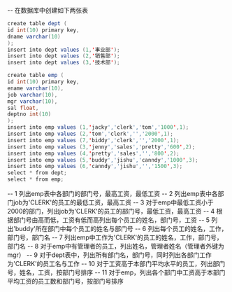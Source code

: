 -- 在数据库中创建如下两张表

```java
create table dept (
id int(10) primary key,
dname varchar(10)
);
insert into dept values (1,'事业部');
insert into dept values (2,'销售部');
insert into dept values (3,'技术部');

create table emp (
id int(10) primary key,
ename varchar(10),
job varchar(10),
mgr varchar(10),
sal float,
deptno int(10)
);
insert into emp values (1,'jacky','clerk','tom','1000',1);
insert into emp values (2,'tom','clerk','','2000',1);
insert into emp values (7,'biddy','clerk','','2000',1);
insert into emp values (3,'jenny','sales','pretty','600',2);
insert into emp values (4,'pretty','sales','','800',2);
insert into emp values (5,'buddy','jishu','canndy','1000',3);
insert into emp values (6,'canndy','jishu','','1500',3);
select * from dept;
select * from emp;
```

-- 1 列出emp表中各部门的部门号，最高工资，最低工资
-- 2 列出emp表中各部门job为'CLERK'的员工的最低工资，最高工资
-- 3 对于emp中最低工资小于2000的部门，列出job为'CLERK'的员工的部门号，最低工资，最高工资
-- 4 根据部门号由高而低，工资有低而高列出每个员工的姓名，部门号，工资
-- 5 列出'buddy'所在部门中每个员工的姓名与部门号
-- 6 列出每个员工的姓名，工作，部门号，部门名
-- 7 列出emp中工作为'CLERK'的员工的姓名，工作，部门号，部门名
-- 8 对于emp中有管理者的员工，列出姓名，管理者姓名（管理者外键为mgr）
-- 9 对于dept表中，列出所有部门名，部门号，同时列出各部门工作为'CLERK'的员工名与工作
-- 10 对于工资高于本部门平均水平的员工，列出部门号，姓名，工资，按部门号排序
-- 11 对于emp，列出各个部门中工资高于本部门平均工资的员工数和部门号，按部门号排序